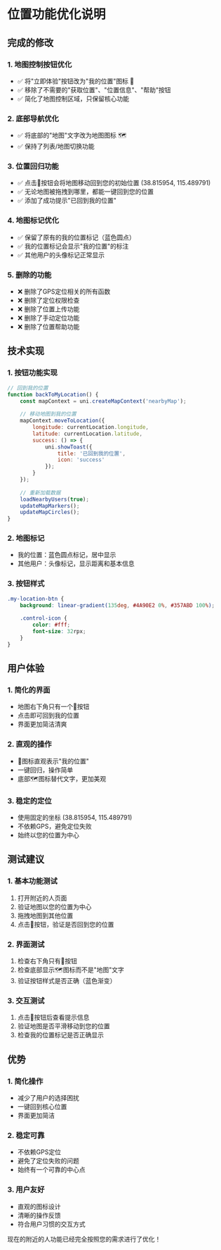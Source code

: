 # 位置功能优化说明

## 完成的修改

### 1. 地图控制按钮优化
- ✅ 将"立即体验"按钮改为"我的位置"图标 📍
- ✅ 移除了不需要的"获取位置"、"位置信息"、"帮助"按钮
- ✅ 简化了地图控制区域，只保留核心功能

### 2. 底部导航优化
- ✅ 将底部的"地图"文字改为地图图标 🗺️
- ✅ 保持了列表/地图切换功能

### 3. 位置回归功能
- ✅ 点击📍按钮会将地图移动回到您的初始位置 (38.815954, 115.489791)
- ✅ 无论地图被拖拽到哪里，都能一键回到您的位置
- ✅ 添加了成功提示"已回到我的位置"

### 4. 地图标记优化
- ✅ 保留了原有的我的位置标记（蓝色圆点）
- ✅ 我的位置标记会显示"我的位置"的标注
- ✅ 其他用户的头像标记正常显示

### 5. 删除的功能
- ❌ 删除了GPS定位相关的所有函数
- ❌ 删除了定位权限检查
- ❌ 删除了位置上传功能
- ❌ 删除了手动定位功能
- ❌ 删除了位置帮助功能

## 技术实现

### 1. 按钮功能实现
```javascript
// 回到我的位置
function backToMyLocation() {
    const mapContext = uni.createMapContext('nearbyMap');
    
    // 移动地图到我的位置
    mapContext.moveToLocation({
        longitude: currentLocation.longitude,
        latitude: currentLocation.latitude,
        success: () => {
            uni.showToast({
                title: '已回到我的位置',
                icon: 'success'
            });
        }
    });
    
    // 重新加载数据
    loadNearbyUsers(true);
    updateMapMarkers();
    updateMapCircles();
}
```

### 2. 地图标记
- 我的位置：蓝色圆点标记，居中显示
- 其他用户：头像标记，显示距离和基本信息

### 3. 按钮样式
```scss
.my-location-btn {
    background: linear-gradient(135deg, #4A90E2 0%, #357ABD 100%);
    
    .control-icon {
        color: #fff;
        font-size: 32rpx;
    }
}
```

## 用户体验

### 1. 简化的界面
- 地图右下角只有一个📍按钮
- 点击即可回到我的位置
- 界面更加简洁清爽

### 2. 直观的操作
- 📍图标直观表示"我的位置"
- 一键回归，操作简单
- 底部🗺️图标替代文字，更加美观

### 3. 稳定的定位
- 使用固定的坐标 (38.815954, 115.489791)
- 不依赖GPS，避免定位失败
- 始终以您的位置为中心

## 测试建议

### 1. 基本功能测试
1. 打开附近的人页面
2. 验证地图以您的位置为中心
3. 拖拽地图到其他位置
4. 点击📍按钮，验证是否回到您的位置

### 2. 界面测试
1. 检查右下角只有📍按钮
2. 检查底部显示🗺️图标而不是"地图"文字
3. 验证按钮样式是否正确（蓝色渐变）

### 3. 交互测试
1. 点击📍按钮后查看提示信息
2. 验证地图是否平滑移动到您的位置
3. 检查我的位置标记是否正确显示

## 优势

### 1. 简化操作
- 减少了用户的选择困扰
- 一键回到核心位置
- 界面更加简洁

### 2. 稳定可靠
- 不依赖GPS定位
- 避免了定位失败的问题
- 始终有一个可靠的中心点

### 3. 用户友好
- 直观的图标设计
- 清晰的操作反馈
- 符合用户习惯的交互方式

现在的附近的人功能已经完全按照您的需求进行了优化！
